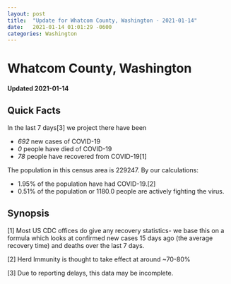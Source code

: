 ```yaml
---
layout: post
title:  "Update for Whatcom County, Washington - 2021-01-14"
date:   2021-01-14 01:01:29 -0600
categories: Washington
---
```


# Whatcom County, Washington
#### Updated 2021-01-14

## Quick Facts

In the last 7 days[3] we project there have been
- *692* new cases of COVID-19
- *0* people have died of COVID-19
- *78* people have recovered from COVID-19[1]

The population in this census area is 229247. By our calculations:
- 1.95% of the population have had COVID-19.[2]
- 0.51% of the population or 1180.0 people are actively fighting the virus.

## Synopsis




[1] Most US CDC offices do give any recovery statistics- we base this on a formula which looks at confirmed new cases
15 days ago (the average recovery time) and deaths over the last 7 days.

[2] Herd Immunity is thought to take effect at around ~70-80%

[3] Due to reporting delays, this data may be incomplete.
 
    